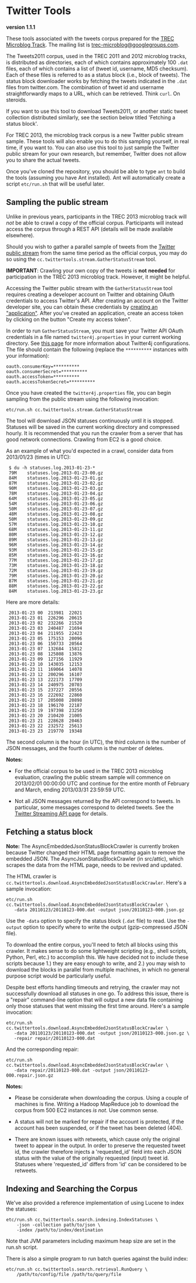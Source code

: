 Twitter Tools
=============

**version 1.1.1**

These tools associated with the tweets corpus prepared for the [TREC Microblog Track](https://sites.google.com/site/microblogtrack/). The mailing list is [ trec-microblog@googlegroups.com](http://groups.google.com/group/trec-microblog).

The Tweets2011 corpus, used in the TREC 2011 and 2012 microblog tracks, is distributed as directories, each of which contains approximately 100 `.dat` files, each of which contains a list of (tweet id, username, MD5 checksum). Each of these files is referred to as a status block (i.e., block of tweets).  The status block downloader works by fetching the tweets indicated in the `.dat` files from twitter.com. The combination of tweet id and username straightforwardly maps to a URL, which can be retrieved. Think `curl`. On steroids.

If you want to use this tool to download Tweets2011, or another static tweet collection distributed similarly, see the section below titled 'Fetching a status block'.

For TREC 2013, the microblog track corpus is a new Twitter public stream sample.  These tools will also enable you to do this sampling yourself, in real time, if you want to.  You can also use this tool to just sample the Twitter public stream for your own research, but remember, Twitter does not allow you to share the actual tweets.

Once you've cloned the repository, you should be able to type `ant` to build the tools (assuming you have Ant installed). Ant will automatically create a script `etc/run.sh` that will be useful later.

Sampling the public stream
--------------------------

Unlike in previous years, participants in the TREC 2013 microblog track will *not* be able to crawl a copy of the official corpus. Participants will instead access the corpus through a REST API (details will be made available elsewhere).

Should you wish to gather a parallel sample of tweets from the [Twitter public stream](https://dev.twitter.com/docs/streaming-apis/streams/public) from the same time period as the official corpus, you may do so using the `cc.twittertools.stream.GatherStatusStream` tool.

**IMPORTANT**: Crawling your own copy of the tweets is **not** **needed** for participation in the TREC 2013 microblog track. However, it might be helpful.

Accessing the Twitter public stream with the `GatherStatusStream` tool requires creating a developer account on Twitter and obtaining OAuth credentials to access Twitter's API. After creating an account on the Twitter developer site, you can obtain these credentials by [creating an "application"](https://dev.twitter.com/apps/new). After you've created an application, create an access token by clicking on the button "Create my access token".

In order to run `GatherStatusStream`, you must save your Twitter API OAuth credentials in a file named `twitter4j.properties` in your current working directory. See [this page](http://twitter4j.org/en/configuration.html) for more information about Twitter4j configurations. The file should contain the following (replace the `**********` instances with your information):

    oauth.consumerKey=**********
    oauth.consumerSecret=**********
    oauth.accessToken=**********
    oauth.accessTokenSecret=**********

Once you have created the `twitter4j.properties` file, you can begin sampling from the public stream using the following invocation:

    etc/run.sh cc.twittertools.stream.GatherStatusStream

The tool will download JSON statuses continuously until it is stopped. Statuses will be saved in the current working directory and compressed hourly. It is recommended that you run the crawler from a server that has good network connections. Crawling from EC2 is a good choice.

As an example of what you'd expected in a crawl, consider data from 2013/01/23 (times in UTC):

     $ du -h statuses.log.2013-01-23-*
     79M	statuses.log.2013-01-23-00.gz
     84M	statuses.log.2013-01-23-01.gz
     87M	statuses.log.2013-01-23-02.gz
     90M	statuses.log.2013-01-23-03.gz
     78M	statuses.log.2013-01-23-04.gz
     64M	statuses.log.2013-01-23-05.gz
     54M	statuses.log.2013-01-23-06.gz
     50M	statuses.log.2013-01-23-07.gz
     48M	statuses.log.2013-01-23-08.gz
     50M	statuses.log.2013-01-23-09.gz
     57M	statuses.log.2013-01-23-10.gz
     68M	statuses.log.2013-01-23-11.gz
     80M	statuses.log.2013-01-23-12.gz
     89M	statuses.log.2013-01-23-13.gz
     96M	statuses.log.2013-01-23-14.gz
     93M	statuses.log.2013-01-23-15.gz
     85M	statuses.log.2013-01-23-16.gz
     77M	statuses.log.2013-01-23-17.gz
     73M	statuses.log.2013-01-23-18.gz
     72M	statuses.log.2013-01-23-19.gz
     79M	statuses.log.2013-01-23-20.gz
     87M	statuses.log.2013-01-23-21.gz
     88M	statuses.log.2013-01-23-22.gz
     84M	statuses.log.2013-01-23-23.gz

Here are more details:

     2013-01-23	00	213981	22021
     2013-01-23	01	226296	20615
     2013-01-23	02	232266	21520
     2013-01-23	03	240487	21694
     2013-01-23	04	211955	22423
     2013-01-23	05	175153	20096
     2013-01-23	06	150733	20564
     2013-01-23	07	132684	15812
     2013-01-23	08	125808	13876
     2013-01-23	09	127156	11929
     2013-01-23	10	143035	12153
     2013-01-23	11	169064	14078
     2013-01-23	12	200296	16107
     2013-01-23	13	222173	17709
     2013-01-23	14	240975	20703
     2013-01-23	15	237227	20556
     2013-01-23	16	222692	22860
     2013-01-23	17	205008	20898
     2013-01-23	18	196170	22187
     2013-01-23	19	197398	23250
     2013-01-23	20	210420	21005
     2013-01-23	21	228628	20463
     2013-01-23	22	232572	25613
     2013-01-23	23	219770	19348

The second column is the hour (in UTC), the third column is the number of JSON messages, and the fourth column is the number of deletes.

**Notes:**

* For the official corpus to be used in the TREC 2013 microblog evaluation, crawling the public stream sample will commence on 2013/02/01 00:00:00 UTC and continue for the entire month of February and March, ending 2013/03/31 23:59:59 UTC.

* Not all JSON messages returned by the API correspond to tweets. In particular, some messages correspond to deleted tweets. See the [Twitter Streaming API page](https://dev.twitter.com/docs/streaming-apis/messages#Status_deletion_notices_delete) for details.


Fetching a status block
-----------------------

**Note:** The AsyncEmbeddedJsonStatusBlockCrawler is currently broken because Twitter changed their HTML page formatting again to remove the embedded JSON.  The AsyncJsonStatusBlockCrawler (in src/attic), which scrapes the data from the HTML page, needs to be revived and updated.

The HTML crawler is `cc.twittertools.download.AsyncEmbeddedJsonStatusBlockCrawler`. Here's a sample invocation:

    etc/run.sh cc.twittertools.download.AsyncEmbeddedJsonStatusBlockCrawler \
       -data 20110123/20110123-000.dat -output json/20110123-000.json.gz

Use the `-data` option to specify the status block (`.dat` file) to read. Use the `-output` option to specify where to write the output (gzip-compressed JSON file).

To download the entire corpus, you'll need to fetch all blocks using this crawler. It makes sense to do some lightweight scripting (e.g., shell scripts, Python, Perl, etc.) to accomplish this. We have decided not to include these scripts because 1.) they are easy enough to write, and 2.) you may wish to download the blocks in parallel from multiple machines, in which no general purpose script would be particularly useful.

Despite best efforts handling timeouts and retrying, the crawler may not successfully download all statuses in one go. To address this issue, there is a "repair" command-line option that will output a new data file containing only those statuses that went missing the first time around. Here's a sample invocation:

    etc/run.sh cc.twittertools.download.AsyncEmbeddedJsonStatusBlockCrawler \
       -data 20110123/20110123-000.dat -output json/20110123-000.json.gz \
       -repair repair/20110123-000.dat

And the corresponding repair:

    etc/run.sh cc.twittertools.download.AsyncEmbeddedJsonStatusBlockCrawler \
       -data repair/20110123-000.dat -output json/20110123-000.repair.json.gz

**Notes:** 

* Please be considerate when downloading the corpus. Using a couple of machines is fine. Writing a Hadoop MapReduce job to download the corpus from 500 EC2 instances _is not_. Use common sense.

* A status will not be marked for repair if the account is protected, if the account has been suspended, or if the tweet has been deleted (404).

* There are known issues with retweets, which cause only the original tweet to appear in the output. In order to preserve the requested tweet id, the crawler therefore injects a 'requested\_id' field into each JSON status with the value of the originally requested (input) tweet id. Statuses where 'requested\_id' differs from 'id' can be considered to be retweets.


Indexing and Searching the Corpus
--------------------

We've also provided a reference implementation of using Lucene to index the statuses:

    etc/run.sh cc.twittertools.search.indexing.IndexStatuses \
        -json -collection path/to/json \
        -index /path/to/index/destination

Note that JVM parameters including maximum heap size are set in the
run.sh script.

There is also a simple program to run batch queries against the build index:

    etc/run.sh cc.twittertools.search.retrieval.RunQuery \
    	/path/to/config/file /path/to/query/file

